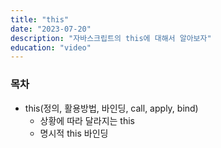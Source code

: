 ```yaml
---
title: "this"
date: "2023-07-20"
description: "자바스크립트의 this에 대해서 알아보자"
education: "video"
---
```


### 목차

- this(정의, 활용방법, 바인딩, call, apply, bind)
  - 상황에 따라 달라지는 this
  - 명시적 this 바인딩
